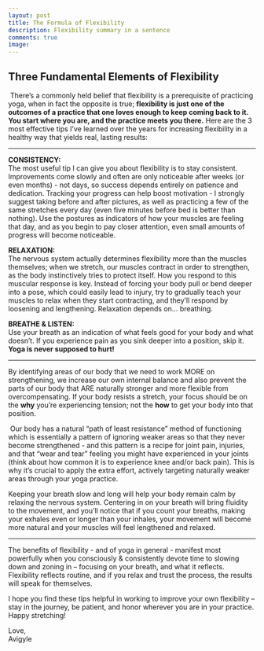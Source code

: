 ```yaml
---
layout: post
title: The Formula of Flexibility
description: Flexibility summary in a sentence
comments: true
image: 
---
```

<h2>Three Fundamental Elements of Flexibility</h2>


<span class="image left_50"><img src="{% link assets/images/flexibility_1114.JPG %}" alt="" /></span>
There’s a commonly held belief that flexibility is a prerequisite of practicing yoga, when in fact the opposite is true; <b>flexibility is just one of the outcomes of a practice that one loves enough to keep coming back to it. You start where you are, and the practice meets you there.</b> Here are the 3 most effective tips I’ve learned over the years for increasing flexibility in a healthy way that yields real, lasting results:
<hr/>
<p>
<b>CONSISTENCY:</b><br/>
The most useful tip I can give you about flexibility is to stay consistent. Improvements come slowly and often are only noticeable after weeks (or even months) - not days, so success depends entirely on patience and dedication. Tracking your progress can help boost motivation - I strongly suggest taking before and after pictures, as well as practicing a few of the same stretches every day (even five minutes before bed is better than nothing). Use the postures as indicators of how your muscles are feeling that day, and as you begin to pay closer attention, even small amounts of progress will become noticeable.
<p>
<b>RELAXATION:</b><br/>
The nervous system actually determines flexibility more than the muscles themselves; when we stretch, our muscles contract in order to strengthen, as the body instinctively tries to protect itself. How you respond to this muscular response is key. Instead of forcing your body pull or bend deeper into a pose, which could easily lead to injury, try to gradually teach your muscles to relax when they start contracting, and they’ll respond by loosening and lengthening. Relaxation depends on… breathing.
<p>
<b>BREATHE & LISTEN:</b><br/>
Use your breath as an indication of what feels good for your body and what doesn’t. If you experience pain as you sink deeper into a position, skip it. <b> Yoga is never supposed to hurt!</b>
<hr/>
<p>
By identifying areas of our body that we need to work MORE on strengthening, we increase our own internal balance and also prevent the parts of our body that ARE naturally stronger and more flexible from overcompensating. If your body resists a stretch, your focus should be on the <b>why</b> you’re experiencing tension; not the <b>how</b> to get your body into that position.
<p>
<span class="image right_50"><img src="{% link assets/images/flexibility_1124.JPG %}" alt="" /></span>
Our body has a natural “path of least resistance” method of functioning which is essentially a pattern of ignoring weaker areas so that they never become strengthened - and this pattern is a recipe for joint pain, injuries, and that “wear and tear” feeling you might have experienced in your joints (think about how common it is to experience knee and/or back pain). This is why it’s crucial to apply the extra effort, actively targeting naturally weaker areas through your yoga practice.
<p>
Keeping your breath slow and long will help your body remain calm by relaxing the nervous system. Centering in on your breath will bring fluidity to the movement, and you’ll notice that if you count your breaths, making your exhales even or longer than your inhales, your movement will become more natural and your muscles will feel lengthened and relaxed. 

<hr/>
<p>
The benefits of flexibility - and of yoga in general - manifest most powerfully when you consciously & consistently devote time to slowing down and zoning in – focusing on your breath, and what it reflects. Flexibility reflects routine, and if you relax and trust the process, the results will speak for themselves. 
<p>
I hope you find these tips helpful in working to improve your own flexibility – stay in the journey, be patient, and honor wherever you are in your practice. Happy stretching!
<p>
Love,<br/>
Avigyle
</p>
